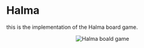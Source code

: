 # Halma
this is the implementation of the Halma board game.

<p align="center">
  <img src="https://images.app.goo.gl/NbwT5qHsBkYhvEBw9" title="Halma boald game">
</p>
